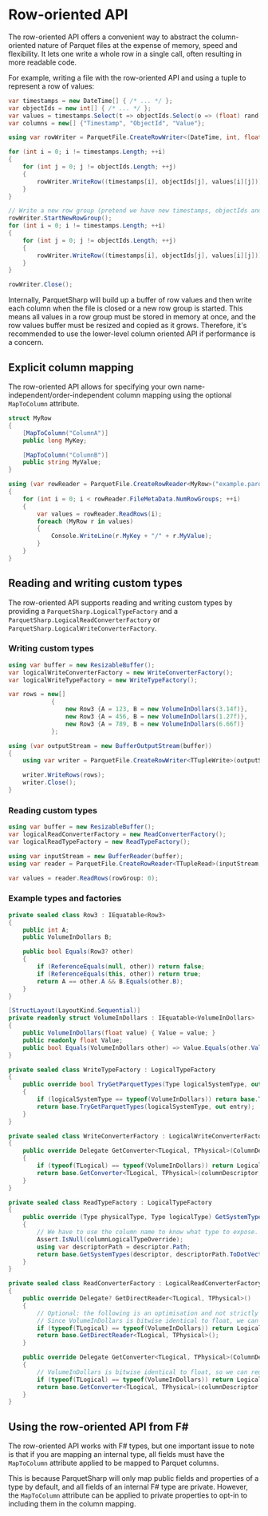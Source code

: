 # Row-oriented API

The row-oriented API offers a convenient way to abstract the column-oriented nature of Parquet files
at the expense of memory, speed and flexibility.
It lets one write a whole row in a single call, often resulting in more readable code.

For example, writing a file with the row-oriented API and using a tuple to represent a row of values:

```csharp
var timestamps = new DateTime[] { /* ... */ };
var objectIds = new int[] { /* ... */ };
var values = timestamps.Select(t => objectIds.Select(o => (float) rand.NextDouble()).ToArray()).ToArray();
var columns = new[] {"Timestamp", "ObjectId", "Value"};

using var rowWriter = ParquetFile.CreateRowWriter<(DateTime, int, float)>("float_timeseries.parquet", columns);

for (int i = 0; i != timestamps.Length; ++i)
{
    for (int j = 0; j != objectIds.Length; ++j)
    {
        rowWriter.WriteRow((timestamps[i], objectIds[j], values[i][j]));
    }
}

// Write a new row group (pretend we have new timestamps, objectIds and values)
rowWriter.StartNewRowGroup();
for (int i = 0; i != timestamps.Length; ++i)
{
    for (int j = 0; j != objectIds.Length; ++j)
    {
        rowWriter.WriteRow((timestamps[i], objectIds[j], values[i][j]));
    }
}

rowWriter.Close();
```

Internally, ParquetSharp will build up a buffer of row values and then write each column when the file
is closed or a new row group is started.
This means all values in a row group must be stored in memory at once,
and the row values buffer must be resized and copied as it grows.
Therefore, it's recommended to use the lower-level column oriented API if performance is a concern.

## Explicit column mapping

The row-oriented API allows for specifying your own name-independent/order-independent column mapping using the optional `MapToColumn` attribute.

```csharp
struct MyRow
{
    [MapToColumn("ColumnA")]
    public long MyKey;

    [MapToColumn("ColumnB")]
    public string MyValue;
}

using (var rowReader = ParquetFile.CreateRowReader<MyRow>("example.parquet"))
{
    for (int i = 0; i < rowReader.FileMetaData.NumRowGroups; ++i)
    {
        var values = rowReader.ReadRows(i);
        foreach (MyRow r in values)
        {
            Console.WriteLine(r.MyKey + "/" + r.MyValue);
        }
    }
}
```

## Reading and writing custom types

The row-oriented API supports reading and writing custom types by providing a `ParquetSharp.LogicalTypeFactory`
and a `ParquetSharp.LogicalReadConverterFactory` or `ParquetSharp.LogicalWriteConverterFactory`.

### Writing custom types

```csharp
using var buffer = new ResizableBuffer();
var logicalWriteConverterFactory = new WriteConverterFactory();
var logicalWriteTypeFactory = new WriteTypeFactory();

var rows = new[]
            {
                new Row3 {A = 123, B = new VolumeInDollars(3.14f)},
                new Row3 {A = 456, B = new VolumeInDollars(1.27f)},
                new Row3 {A = 789, B = new VolumeInDollars(6.66f)}
            };

using (var outputStream = new BufferOutputStream(buffer))
{
    using var writer = ParquetFile.CreateRowWriter<TTupleWrite>(outputStream, logicalTypeFactory: logicalWriteTypeFactory, logicalWriteConverterFactory: logicalWriteConverterFactory);

    writer.WriteRows(rows);
    writer.Close();
}
```

### Reading custom types

```csharp
using var buffer = new ResizableBuffer();
var logicalReadConverterFactory = new ReadConverterFactory();
var logicalReadTypeFactory = new ReadTypeFactory();

using var inputStream = new BufferReader(buffer);
using var reader = ParquetFile.CreateRowReader<TTupleRead>(inputStream, logicalTypeFactory: logicalReadTypeFactory, logicalReadConverterFactory: logicalReadConverterFactory);

var values = reader.ReadRows(rowGroup: 0);
```

### Example types and factories
```csharp
private sealed class Row3 : IEquatable<Row3>
{
    public int A;
    public VolumeInDollars B;

    public bool Equals(Row3? other)
    {
        if (ReferenceEquals(null, other)) return false;
        if (ReferenceEquals(this, other)) return true;
        return A == other.A && B.Equals(other.B);
    }
}

[StructLayout(LayoutKind.Sequential)]
private readonly struct VolumeInDollars : IEquatable<VolumeInDollars>
{
    public VolumeInDollars(float value) { Value = value; }
    public readonly float Value;
    public bool Equals(VolumeInDollars other) => Value.Equals(other.Value);
}

private sealed class WriteTypeFactory : LogicalTypeFactory
{
    public override bool TryGetParquetTypes(Type logicalSystemType, out (LogicalType? logicalType, Repetition repetition, PhysicalType physicalType) entry)
    {
        if (logicalSystemType == typeof(VolumeInDollars)) return base.TryGetParquetTypes(typeof(float), out entry);
        return base.TryGetParquetTypes(logicalSystemType, out entry);
    }
}

private sealed class WriteConverterFactory : LogicalWriteConverterFactory
{
    public override Delegate GetConverter<TLogical, TPhysical>(ColumnDescriptor columnDescriptor, ByteBuffer? byteBuffer)
    {
        if (typeof(TLogical) == typeof(VolumeInDollars)) return LogicalWrite.GetNativeConverter<VolumeInDollars, float>();
        return base.GetConverter<TLogical, TPhysical>(columnDescriptor, byteBuffer);
    }
}

private sealed class ReadTypeFactory : LogicalTypeFactory
{
    public override (Type physicalType, Type logicalType) GetSystemTypes(ColumnDescriptor descriptor, Type? columnLogicalTypeOverride)
    {
        // We have to use the column name to know what type to expose.
        Assert.IsNull(columnLogicalTypeOverride);
        using var descriptorPath = descriptor.Path;
        return base.GetSystemTypes(descriptor, descriptorPath.ToDotVector().First() == "B" ? typeof(VolumeInDollars) : null);
    }
}

private sealed class ReadConverterFactory : LogicalReadConverterFactory
{
    public override Delegate? GetDirectReader<TLogical, TPhysical>()
    {
        // Optional: the following is an optimisation and not strictly needed (but helps with speed).
        // Since VolumeInDollars is bitwise identical to float, we can read the values in-place.
        if (typeof(TLogical) == typeof(VolumeInDollars)) return LogicalRead.GetDirectReader<VolumeInDollars, float>();
        return base.GetDirectReader<TLogical, TPhysical>();
    }

    public override Delegate GetConverter<TLogical, TPhysical>(ColumnDescriptor columnDescriptor, ColumnChunkMetaData columnChunkMetaData)
    {
        // VolumeInDollars is bitwise identical to float, so we can reuse the native converter.
        if (typeof(TLogical) == typeof(VolumeInDollars)) return LogicalRead.GetNativeConverter<VolumeInDollars, float>();
        return base.GetConverter<TLogical, TPhysical>(columnDescriptor, columnChunkMetaData);
    }
}
```

## Using the row-oriented API from F#

The row-oriented API works with F# types,
but one important issue to note is that if you are mapping an internal type,
all fields must have the `MapToColumn` attribute applied to be mapped to Parquet columns.

This is because ParquetSharp will only map public fields and properties of a type by default,
and all fields of an internal F# type are private.
However, the `MapToColumn` attribute can be applied to private properties to
opt-in to including them in the column mapping.

